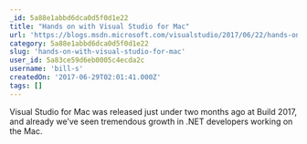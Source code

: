 ```yaml
---
_id: 5a88e1abbd6dca0d5f0d1e22
title: "Hands on with Visual Studio for Mac"
url: 'https://blogs.msdn.microsoft.com/visualstudio/2017/06/22/hands-on-with-visual-studio-for-mac/'
category: 5a88e1abbd6dca0d5f0d1e22
slug: 'hands-on-with-visual-studio-for-mac'
user_id: 5a83ce59d6eb0005c4ecda2c
username: 'bill-s'
createdOn: '2017-06-29T02:01:41.000Z'
tags: []
---
```


Visual Studio for Mac was released just under two months ago at Build 2017, and already we’ve seen tremendous growth in .NET developers working on the Mac.
